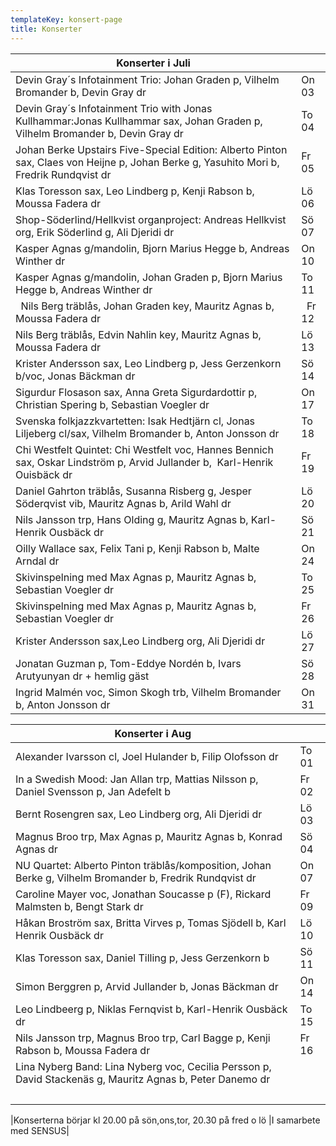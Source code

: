 ```yaml
---
templateKey: konsert-page
title: Konserter
---
```



|Konserter i Juli |  |
|------------------------|----|
| Devin Gray´s Infotainment Trio: Johan Graden p, Vilhelm Bromander b, Devin Gray dr|On 03|
|Devin Gray´s Infotainment Trio with Jonas Kullhammar:Jonas Kullhammar sax, Johan Graden p, Vilhelm Bromander b, Devin Gray dr |To 04|
|Johan Berke Upstairs Five-Special Edition: Alberto Pinton sax, Claes von Heijne p, Johan Berke g, Yasuhito Mori b,  		 		Fredrik Rundqvist dr|Fr 05|
|Klas Toresson sax, Leo Lindberg p, Kenji Rabson b, Moussa Fadera dr|Lö 06|
|Shop-Söderlind/Hellkvist organproject: Andreas Hellkvist org, Erik Söderlind g, Ali Djeridi dr|Sö 07|
|Kasper Agnas g/mandolin, Bjorn Marius Hegge b, Andreas Winther dr|On 10|  	
 |Kasper Agnas g/mandolin, Johan Graden p, Bjorn Marius Hegge b, Andreas Winther dr|To 11|  
|  Nils Berg träblås, Johan Graden key, Mauritz Agnas b, Moussa Fadera dr|  Fr 12|
|Nils Berg träblås, Edvin Nahlin key, Mauritz Agnas b, Moussa Fadera dr|Lö 13|
|Krister Andersson sax, Leo Lindberg p, Jess Gerzenkorn b/voc, Jonas Bäckman dr|Sö 14|
|Sigurdur Flosason sax, Anna Greta Sigurdardottir p, Christian Spering b, Sebastian Voegler dr|On 17|
|Svenska folkjazzkvartetten: Isak Hedtjärn cl, Jonas Liljeberg cl/sax, Vilhelm Bromander b, Anton Jonsson dr|To 18|
|Chi Westfelt Quintet: Chi Westfelt voc, Hannes Bennich sax, Oskar Lindström p, Arvid Jullander b,  Karl-Henrik Ouisbäck dr|Fr 19|
Daniel Gahrton träblås, Susanna Risberg g, Jesper Söderqvist vib, Mauritz Agnas b, Arild Wahl dr|Lö 20|
|Nils Jansson trp, Hans Olding g, Mauritz Agnas b, Karl-Henrik Ousbäck dr|Sö 21|
|Oilly Wallace sax, Felix Tani p, Kenji Rabson b, Malte Arndal dr|On 24|
|Skivinspelning med Max Agnas p, Mauritz Agnas b, Sebastian Voegler dr|To 25|
|Skivinspelning med Max Agnas p, Mauritz Agnas b, Sebastian Voegler dr|Fr 26|
|Krister Andersson sax,Leo Lindberg org, Ali Djeridi dr|Lö 27|
|Jonatan Guzman p, Tom-Eddye Nordén b, Ivars Arutyunyan dr + hemlig gäst|Sö 28|
|Ingrid Malmén voc, Simon Skogh trb, Vilhelm Bromander b, Anton Jonsson dr|On 31|

|Konserter i Aug|  |
|------------------------|----|
|Alexander Ivarsson cl, Joel Hulander b, Filip Olofsson dr|To 01|
|In a Swedish Mood: Jan Allan trp, Mattias Nilsson p, Daniel Svensson p, Jan Adefelt b|Fr 02| 
|Bernt Rosengren sax, Leo Lindberg org, Ali Djeridi dr|Lö 03|
|Magnus Broo trp, Max Agnas p, Mauritz Agnas b, Konrad Agnas dr|Sö 04|
|NU Quartet: Alberto Pinton träblås/komposition, Johan Berke g, Vilhelm Bromander b, Fredrik Rundqvist dr|On 07|
|Caroline Mayer voc, Jonathan Soucasse p (F), Rickard Malmsten b, Bengt Stark dr|Fr 09|
|Håkan Broström sax, Britta Virves p, Tomas Sjödell b, Karl Henrik Ousbäck dr|Lö 10|
| Klas Toresson sax, Daniel Tilling p, Jess Gerzenkorn b|Sö 11|
| Simon Berggren p, Arvid Jullander b, Jonas Bäckman dr|On 14|
| Leo Lindbeerg p, Niklas Fernqvist b,  Karl-Henrik Ousbäck dr|To 15|
|Nils Jansson trp, Magnus Broo trp, Carl Bagge p, Kenji Rabson b, Moussa Fadera dr|Fr 16|
|Lina Nyberg Band: Lina Nyberg voc, Cecilia Persson p, David Stackenäs g, Mauritz Agnas b, Peter Danemo dr|
|           


|Konserterna börjar kl 20.00 på sön,ons,tor,
                     20.30 på fred o lö 
                   |I samarbete med SENSUS|	
